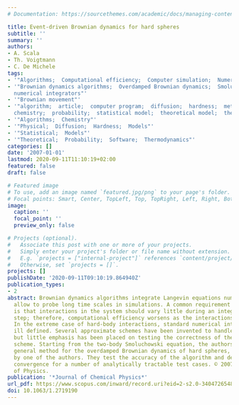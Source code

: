 ```yaml
---
# Documentation: https://sourcethemes.com/academic/docs/managing-content/

title: Event-driven Brownian dynamics for hard spheres
subtitle: ''
summary: ''
authors:
- A. Scala
- Th. Voigtmann
- C. De Michele
tags:
- '"Algorithms;  Computational efficiency;  Computer simulation;  Numerical methods"'
- '"Brownian dynamics algorithms;  Overdamped Brownian dynamics;  Smoluchowski equation;  Standard
  numerical integrators"'
- '"Brownian movement"'
- '"algorithm;  article;  computer program;  diffusion;  hardness;  methodology;  physical
  chemistry;  probability;  statistical model;  theoretical model;  thermodynamics"'
- '"Algorithms;  Chemistry"'
- '"Physical;  Diffusion;  Hardness;  Models"'
- '"Statistical;  Models"'
- '"Theoretical;  Probability;  Software;  Thermodynamics"'
categories: []
date: '2007-01-01'
lastmod: 2020-09-11T11:10:19+02:00
featured: false
draft: false

# Featured image
# To use, add an image named `featured.jpg/png` to your page's folder.
# Focal points: Smart, Center, TopLeft, Top, TopRight, Left, Right, BottomLeft, Bottom, BottomRight.
image:
  caption: ''
  focal_point: ''
  preview_only: false

# Projects (optional).
#   Associate this post with one or more of your projects.
#   Simply enter your project's folder or file name without extension.
#   E.g. `projects = ["internal-project"]` references `content/project/deep-learning/index.md`.
#   Otherwise, set `projects = []`.
projects: []
publishDate: '2020-09-11T09:10:19.864940Z'
publication_types:
- 2
abstract: Brownian dynamics algorithms integrate Langevin equations numerically and
  allow to probe long time scales in simulations. A common requirement for such algorithms
  is that interactions in the system should vary little during an integration time
  step; therefore, computational efficiency worsens as the interactions become steeper.
  In the extreme case of hard-body interactions, standard numerical integrators become
  ill defined. Several approximate schemes have been invented to handle such cases,
  but little emphasis has been placed on testing the correctness of the integration
  scheme. Starting from the two-body Smoluchowski equation, the authors discuss a
  general method for the overdamped Brownian dynamics of hard spheres, recently developed
  by one of the authors. They test the accuracy of the algorithm and demonstrate its
  convergence for a number of analytically tractable test cases. © 2007 American Institute
  of Physics.
publication: '*Journal of Chemical Physics*'
url_pdf: https://www.scopus.com/inward/record.uri?eid=2-s2.0-34047265488&doi=10.1063%2f1.2719190&partnerID=40&md5=08fe71a6e255696102d33dd0b0474481
doi: 10.1063/1.2719190
---
```

